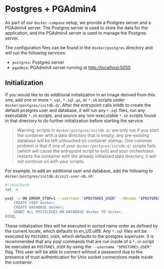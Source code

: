 # Postgres + PGAdmin4

As part of our `docker-compose` setup, we provide a Postgres server and a PGAdmin4 server. The Postgres server is used to store the data for the application, and the PGAdmin4 server is used to manage the Postgres server.

The configuration files can be found in the `docker/postgres` directory and will run the following services:

- `postgres`: Postgres server
- `pgadmin`: PGAdmin4 server running at [http://localhost:5050](http://localhost:5050)

## Initialization

If you would like to do additional initialization in an image derived from this one, add one or more `*.sql`, `*.sql.gz`, or `*.sh` scripts under `docker/postgres/initdb.d/`. After the entrypoint calls initdb to create the default postgres user and database, it will run any `*.sql` files, run any executable `*.sh` scripts, and source any non-executable `*.sh` scripts found in that directory to do further initialization before starting the service.

> Warning: scripts in `docker/postgres/initdb.d/` are only run if you start the container with a data directory that is empty; any pre-existing database will be left untouched on container startup. One common problem is that if one of your `docker/postgres/initdb.d/` scripts fails (which will cause the entrypoint script to exit) and your orchestrator restarts the container with the already initialized data directory, it will not continue on with your scripts.

For example, to add an additional user and database, add the following to `docker/postgres/initdb.d/init-user-db.sh`:

```sh
#!/bin/bash
set -e

psql -v ON_ERROR_STOP=1 --username "$POSTGRES_USER" --dbname "$POSTGRES_DB" <<-EOSQL
    CREATE USER docker;
    CREATE DATABASE docker;
    GRANT ALL PRIVILEGES ON DATABASE docker TO docker;
EOSQL
```

These initialization files will be executed in sorted name order as defined by the current locale, which defaults to en_US.utf8. Any `*.sql` files will be executed by `POSTGRES_USER`, which defaults to the postgres superuser. It is recommended that any psql commands that are run inside of a `*.sh` script be executed as `POSTGRES_USER` by using the `--username "$POSTGRES_USER"` flag. This user will be able to connect without a password due to the presence of trust authentication for Unix socket connections made inside the container.
